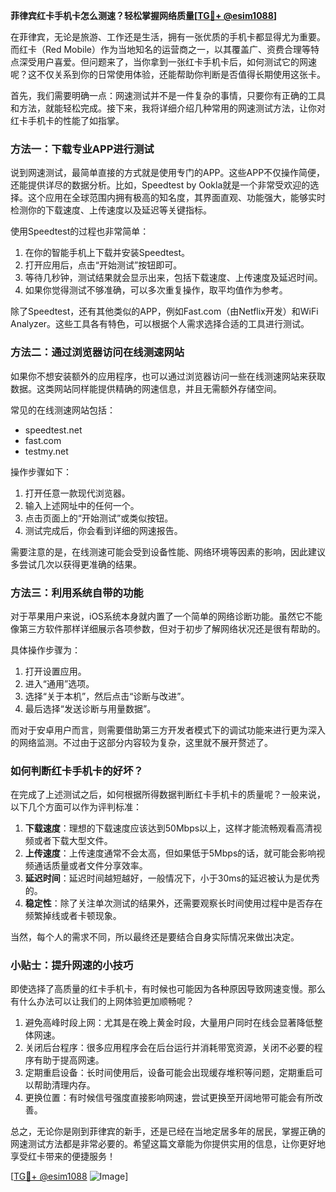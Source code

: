 **菲律宾红卡手机卡怎么测速？轻松掌握网络质量[[TG💪+ @esim1088](https://t.me/s/esim1088)]**

在菲律宾，无论是旅游、工作还是生活，拥有一张优质的手机卡都显得尤为重要。而红卡（Red Mobile）作为当地知名的运营商之一，以其覆盖广、资费合理等特点深受用户喜爱。但问题来了，当你拿到一张红卡手机卡后，如何测试它的网速呢？这不仅关系到你的日常使用体验，还能帮助你判断是否值得长期使用这张卡。

首先，我们需要明确一点：网速测试并不是一件复杂的事情，只要你有正确的工具和方法，就能轻松完成。接下来，我将详细介绍几种常用的网速测试方法，让你对红卡手机卡的性能了如指掌。

### 方法一：下载专业APP进行测试

说到网速测试，最简单直接的方式就是使用专门的APP。这些APP不仅操作简便，还能提供详尽的数据分析。比如，Speedtest by Ookla就是一个非常受欢迎的选择。这个应用在全球范围内拥有极高的知名度，其界面直观、功能强大，能够实时检测你的下载速度、上传速度以及延迟等关键指标。

使用Speedtest的过程也非常简单：
1. 在你的智能手机上下载并安装Speedtest。
2. 打开应用后，点击“开始测试”按钮即可。
3. 等待几秒钟，测试结果就会显示出来，包括下载速度、上传速度及延迟时间。
4. 如果你觉得测试不够准确，可以多次重复操作，取平均值作为参考。

除了Speedtest，还有其他类似的APP，例如Fast.com（由Netflix开发）和WiFi Analyzer。这些工具各有特色，可以根据个人需求选择合适的工具进行测试。

### 方法二：通过浏览器访问在线测速网站

如果你不想安装额外的应用程序，也可以通过浏览器访问一些在线测速网站来获取数据。这类网站同样能提供精确的网速信息，并且无需额外存储空间。

常见的在线测速网站包括：
- speedtest.net
- fast.com
- testmy.net

操作步骤如下：
1. 打开任意一款现代浏览器。
2. 输入上述网址中的任何一个。
3. 点击页面上的“开始测试”或类似按钮。
4. 测试完成后，你会看到详细的网速报告。

需要注意的是，在线测速可能会受到设备性能、网络环境等因素的影响，因此建议多尝试几次以获得更准确的结果。

### 方法三：利用系统自带的功能

对于苹果用户来说，iOS系统本身就内置了一个简单的网络诊断功能。虽然它不能像第三方软件那样详细展示各项参数，但对于初步了解网络状况还是很有帮助的。

具体操作步骤为：
1. 打开设置应用。
2. 进入“通用”选项。
3. 选择“关于本机”，然后点击“诊断与改进”。
4. 最后选择“发送诊断与用量数据”。

而对于安卓用户而言，则需要借助第三方开发者模式下的调试功能来进行更为深入的网络监测。不过由于这部分内容较为复杂，这里就不展开赘述了。

### 如何判断红卡手机卡的好坏？

在完成了上述测试之后，如何根据所得数据判断红卡手机卡的质量呢？一般来说，以下几个方面可以作为评判标准：

1. **下载速度**：理想的下载速度应该达到50Mbps以上，这样才能流畅观看高清视频或者下载大型文件。
2. **上传速度**：上传速度通常不会太高，但如果低于5Mbps的话，就可能会影响视频通话质量或者文件分享效率。
3. **延迟时间**：延迟时间越短越好，一般情况下，小于30ms的延迟被认为是优秀的。
4. **稳定性**：除了关注单次测试的结果外，还需要观察长时间使用过程中是否存在频繁掉线或者卡顿现象。

当然，每个人的需求不同，所以最终还是要结合自身实际情况来做出决定。

### 小贴士：提升网速的小技巧

即使选择了高质量的红卡手机卡，有时候也可能因为各种原因导致网速变慢。那么有什么办法可以让我们的上网体验更加顺畅呢？

1. 避免高峰时段上网：尤其是在晚上黄金时段，大量用户同时在线会显著降低整体网速。
2. 关闭后台程序：很多应用程序会在后台运行并消耗带宽资源，关闭不必要的程序有助于提高网速。
3. 定期重启设备：长时间使用后，设备可能会出现缓存堆积等问题，定期重启可以帮助清理内存。
4. 更换位置：有时候信号强度直接影响网速，尝试更换至开阔地带可能会有所改善。

总之，无论你是刚到菲律宾的新手，还是已经在当地定居多年的居民，掌握正确的网速测试方法都是非常必要的。希望这篇文章能为你提供实用的信息，让你更好地享受红卡带来的便捷服务！

[[TG💪+ @esim1088](https://t.me/s/esim1088) ![Image](https://i.postimg.cc/4NQfJmqS/Snipaste-2025-05-13-00-14-12.png)]